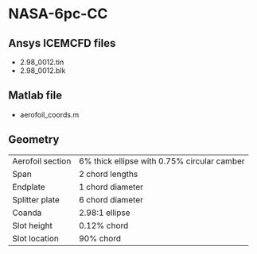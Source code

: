 # NASA-6pc-CC

## Ansys ICEMCFD files
 - 2.98_0012.tin
 - 2.98_0012.blk

## Matlab file
 - aerofoil_coords.m

## Geometry
 | | |
 |-|-|
 | Aerofoil section | 6% thick ellipse with 0.75% circular camber |
 | Span             | 2 chord lengths                             |
 | Endplate         | 1 chord diameter                            |
 | Splitter plate   | 6 chord diameter                            |
 | Coanda           | 2.98:1 ellipse                              |
 | Slot height      | 0.12% chord                                 |
 | Slot location    | 90% chord                                   |
